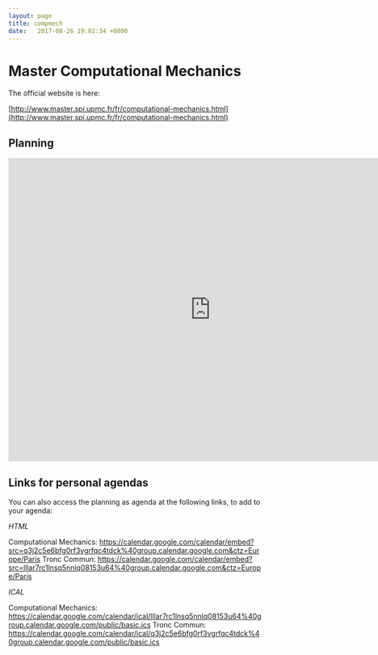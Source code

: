 ```yaml
---
layout: page
title: compmech
date:   2017-08-26 19:02:34 +0800
---
```


# Master Computational Mechanics

The official website is here:

[http://www.master.spi.upmc.fr/fr/computational-mechanics.html](http://www.master.spi.upmc.fr/fr/computational-mechanics.html)

## Planning

<iframe src="https://calendar.google.com/calendar/embed?title=Computational%20Mechanics&amp;mode=WEEK&amp;height=600&amp;wkst=2&amp;bgcolor=%23FFFFFF&amp;src=q3j2c5e6bfg0rf3vgrfqc4tdck%40group.calendar.google.com&amp;color=%232952A3&amp;src=lllar7rc1lnsq5nnlq08153u64%40group.calendar.google.com&amp;color=%2342104A&amp;ctz=Europe%2FParis" style="border-width:0" width="800" height="600" frameborder="0" scrolling="no"></iframe>

## Links for personal agendas

You can also access the planning as agenda at the following links, to add to your agenda:

*HTML*

Computational Mechanics: https://calendar.google.com/calendar/embed?src=q3j2c5e6bfg0rf3vgrfqc4tdck%40group.calendar.google.com&ctz=Europe/Paris
Tronc Commun: https://calendar.google.com/calendar/embed?src=lllar7rc1lnsq5nnlq08153u64%40group.calendar.google.com&ctz=Europe/Paris

*ICAL*

Computational Mechanics: https://calendar.google.com/calendar/ical/lllar7rc1lnsq5nnlq08153u64%40group.calendar.google.com/public/basic.ics
Tronc Commun:  https://calendar.google.com/calendar/ical/q3j2c5e6bfg0rf3vgrfqc4tdck%40group.calendar.google.com/public/basic.ics
